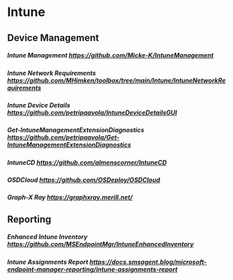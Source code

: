 # Intune

## Device Management

##### Intune Management https://github.com/Micke-K/IntuneManagement

##### Intune Network Requirements  https://github.com/MHimken/toolbox/tree/main/Intune/IntuneNetworkRequirements

##### Intune Device Details https://github.com/petripaavola/IntuneDeviceDetailsGUI

##### Get-IntuneManagementExtensionDiagnostics https://github.com/petripaavola/Get-IntuneManagementExtensionDiagnostics

##### IntuneCD https://github.com/almenscorner/IntuneCD

##### OSDCloud https://github.com/OSDeploy/OSDCloud

##### Graph-X Ray https://graphxray.merill.net/


## Reporting

##### Enhanced Intune Inventory https://github.com/MSEndpointMgr/IntuneEnhancedInventory

##### Intune Assignments Report https://docs.smsagent.blog/microsoft-endpoint-manager-reporting/intune-assignments-report
